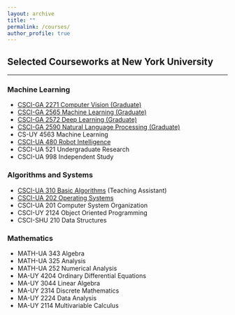```yaml
---
layout: archive
title: ""
permalink: /courses/
author_profile: true
---
```


Selected Courseworks at New York University
------
***

### Machine Learning
+ [CSCI-GA 2271 Computer Vision (Graduate)](https://cs.nyu.edu/~fergus/teaching/vision/index.html)
+ [CSCI-GA 2565 Machine Learning (Graduate)](https://rajeshhr.github.io/fall-ml-2022/)
+ [CSCI-GA 2572 Deep Learning (Graduate)](https://docs.google.com/document/d/1mB10fO011xf1wijJMSdoUi8E2V6V4lsUDx4IcihlKg4/edit#heading=h.9v94rj47r0dg)
+ [CSCI-GA 2590 Natural Language Processing (Graduate)](https://nyu-cs2590.github.io/spring2023/about/)
+ CS-UY 4563   Machine Learning
+ [CSCI-UA 480  Robot Intelligence](https://nyu-robot-learning.github.io/robot-intel-class-sp23/)
+ CSCI-UA 521  Undergraduate Research
+ CSCI-UA 998  Independent Study

### Algorithms and Systems
+ [CSCI-UA 310  Basic Algorithms](https://cims.nyu.edu/~regev/teaching/basic_algorithms_spring_2022/index.html) (Teaching Assistant)
+ [CSCI-UA 202  Operating Systems](https://cs.nyu.edu/courses/fall22/CSCI-UA.0202-001/)
+ CSCI-UA 201  Computer System Organization
+ CSCI-UY 2124 Object Oriented Programming
+ CSCI-SHU 210 Data Structures

### Mathematics
+ MATH-UA 343 Algebra
+ MATH-UA 325 Analysis
+ MATH-UA 252	Numerical Analysis
+ MA-UY 4204	Ordinary Differential Equations
+ MA-UY 3044	Linear Algebra
+ MA-UY 2314	Discrete Mathematics
+ MA-UY 2224	Data Analysis
+ MA-UY 2114	Multivariable Calculus
